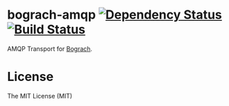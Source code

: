 # bograch-amqp [![Dependency Status](https://david-dm.org/zkochan/bograch-amqp/status.svg?style=flat)](https://david-dm.org/zkochan/bograch-amqp) [![Build Status](http://img.shields.io/travis/zkochan/bograch-amqp.svg?style=flat)](https://travis-ci.org/zkochan/bograch-amqp)
AMQP Transport for [Bograch](https://github.com/zkochan/bograch).

License
========

The MIT License (MIT)
